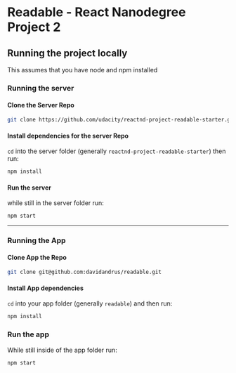 # Readable - React Nanodegree Project 2

## Running the project locally

This assumes that you have node and npm installed

### Running the server

#### Clone the Server Repo
``` sh
git clone https://github.com/udacity/reactnd-project-readable-starter.git
```

#### Install dependencies for the server Repo
`cd` into the server folder (generally `reactnd-project-readable-starter`) then run:
``` sh
npm install
```

#### Run the server
while still in the server folder run:
``` sh
npm start
```
___________
### Running the App

#### Clone App the Repo
``` sh
git clone git@github.com:davidandrus/readable.git
```

#### Install App dependencies
`cd` into your app folder (generally `readable`) and then run:
``` sh
npm install
```

### Run the app
While still inside of the app folder run:
``` sh
npm start
```